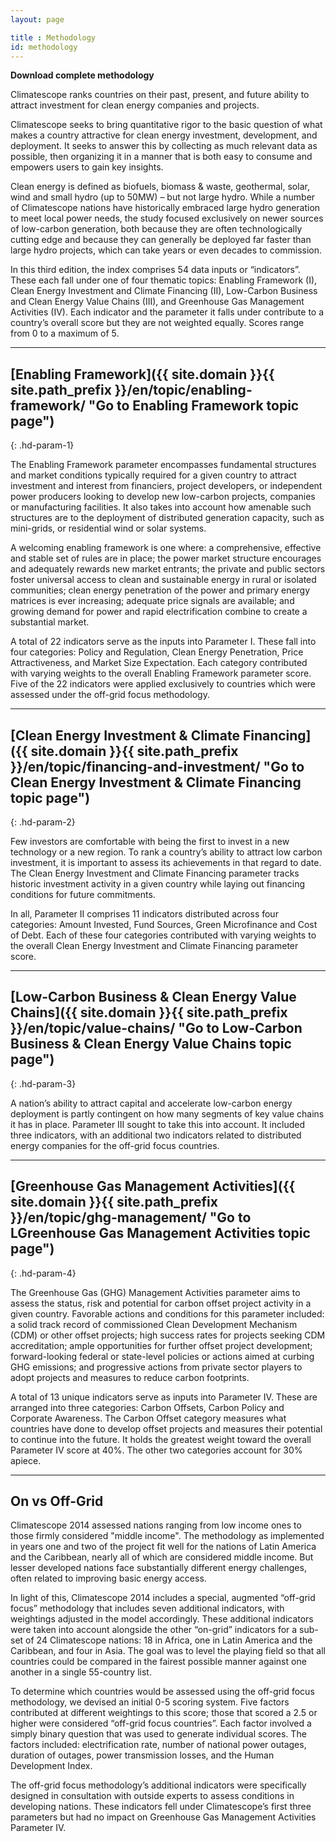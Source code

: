 ```yaml
---
layout: page

title : Methodology
id: methodology
---
```

__Download complete methodology__

Climatescope ranks countries on their past, present, and future ability to attract investment for clean energy companies and projects. 

Climatescope seeks to bring quantitative rigor to the basic question of what makes a country attractive for clean energy investment, development, and deployment. It seeks to answer this by collecting as much relevant data as possible, then organizing it in a manner that is both easy to consume and empowers users to gain key insights. 

Clean energy is defined as biofuels, biomass & waste, geothermal, solar, wind and small hydro (up to 50MW) – but not large hydro. While a number of Climatescope nations have historically embraced large hydro generation to meet local power needs, the study focused exclusively on newer sources of low-carbon generation, both because they are often technologically cutting edge and because they can generally be deployed far faster than large hydro projects, which can take years or even decades to commission. 

In this third edition, the index comprises 54 data inputs or “indicators”. These each fall under one of four thematic topics: Enabling Framework (I), Clean Energy Investment and Climate Financing (II), Low-Carbon Business and Clean Energy Value Chains (III), and Greenhouse Gas Management Activities (IV). Each indicator and the parameter it falls under contribute to a country’s overall score but they are not weighted equally. Scores range from 0 to a maximum of 5. 


***

## [Enabling Framework]({{ site.domain }}{{ site.path_prefix }}/en/topic/enabling-framework/ "Go to Enabling Framework topic page")
{: .hd-param-1}

The Enabling Framework parameter encompasses fundamental structures and market conditions typically required for a given country to attract investment and interest from financiers, project developers, or independent power producers looking to develop new low-carbon projects, companies or manufacturing facilities. It also takes into account how amenable such structures are to the deployment of distributed generation capacity, such as mini-grids, or residential wind or solar systems.

A welcoming enabling framework is one where: a comprehensive, effective and stable set of rules are in place; the power market structure encourages and adequately rewards new market entrants; the private and public sectors foster universal access to clean and sustainable energy in rural or isolated communities; clean energy penetration of the power and primary energy matrices is ever increasing; adequate price signals are available; and growing demand for power and rapid electrification combine to create a substantial market.

A total of 22 indicators serve as the inputs into Parameter I. These fall into four categories: Policy and Regulation, Clean Energy Penetration, Price Attractiveness, and Market Size Expectation. Each category contributed with varying weights to the overall Enabling Framework parameter score. Five of the 22 indicators were applied exclusively to countries which were assessed under the off-grid focus methodology.

***

## [Clean Energy Investment & Climate Financing]({{ site.domain }}{{ site.path_prefix }}/en/topic/financing-and-investment/ "Go to Clean Energy Investment & Climate Financing topic page")
{: .hd-param-2}

Few investors are comfortable with being the first to invest in a new technology or a new region. To rank a country’s ability to attract low carbon investment, it is important to assess its achievements in that regard to date. The Clean Energy Investment and Climate Financing parameter tracks historic investment activity in a given country while laying out financing conditions for future commitments.

In all, Parameter II comprises 11 indicators distributed across four categories: Amount Invested, Fund Sources, Green Microfinance and Cost of Debt. Each of these four categories contributed with varying weights to the overall Clean Energy Investment and Climate Financing parameter score.

***

## [Low-Carbon Business & Clean Energy Value Chains]({{ site.domain }}{{ site.path_prefix }}/en/topic/value-chains/ "Go to Low-Carbon Business & Clean Energy Value Chains topic page")
{: .hd-param-3} 

A nation’s ability to attract capital and accelerate low-carbon energy deployment is partly contingent on how many segments of key value chains it has in place. Parameter III sought to take this into account. It included three indicators, with an additional two indicators related to distributed energy companies for the off-grid focus countries.

***

## [Greenhouse Gas Management Activities]({{ site.domain }}{{ site.path_prefix }}/en/topic/ghg-management/ "Go to LGreenhouse Gas Management Activities topic page")
{: .hd-param-4}

The Greenhouse Gas (GHG) Management Activities parameter aims to assess the status, risk and potential for carbon offset project activity in a given country. Favorable actions and conditions for this parameter included: a solid track record of commissioned Clean Development Mechanism (CDM) or other offset projects; high success rates for projects seeking CDM accreditation; ample opportunities for further offset project development; forward-looking federal or state-level policies or actions aimed at curbing GHG emissions; and progressive actions from private sector players to adopt projects and measures to reduce carbon footprints. 

A total of 13 unique indicators serve as inputs into Parameter IV. These are arranged into three categories: Carbon Offsets, Carbon Policy and Corporate Awareness. The Carbon Offset category measures what countries have done to develop offset projects and measures their potential to continue into the future. It holds the greatest weight toward the overall Parameter IV score at 40%. The other two categories account for 30% apiece.

***

## On vs Off-Grid
Climatescope 2014 assessed nations ranging from low income ones to those firmly considered "middle income". The methodology as implemented in years one and two of the project fit well for the nations of Latin America and the Caribbean, nearly all of which are considered middle income. But lesser developed nations face substantially different energy challenges, often related to improving basic energy access.

In light of this, Climatescope 2014 includes a special, augmented “off-grid focus” methodology that includes seven additional indicators, with weightings adjusted in the model accordingly. These additional indicators were taken into account alongside the other “on-grid” indicators for a sub-set of 24 Climatescope nations: 18 in Africa, one in Latin America and the Caribbean, and four in Asia. The goal was to level the playing field so that all countries could be compared in the fairest possible manner against one another in a single 55-country list. 

To determine which countries would be assessed using the off-grid focus methodology, we devised an initial 0-5 scoring system. Five factors contributed at different weightings to this score; those that scored a 2.5 or higher were considered “off-grid focus countries”. Each factor involved a simply binary question that was used to generate individual scores. The factors included: electrification rate, number of national power outages, duration of outages, power transmission losses, and the Human Development Index.

The off-grid focus methodology’s additional indicators were specifically designed in consultation with outside experts to assess conditions in developing nations. These indicators fell under Climatescope’s first three parameters but had no impact on Greenhouse Gas Management Activities Parameter IV. 